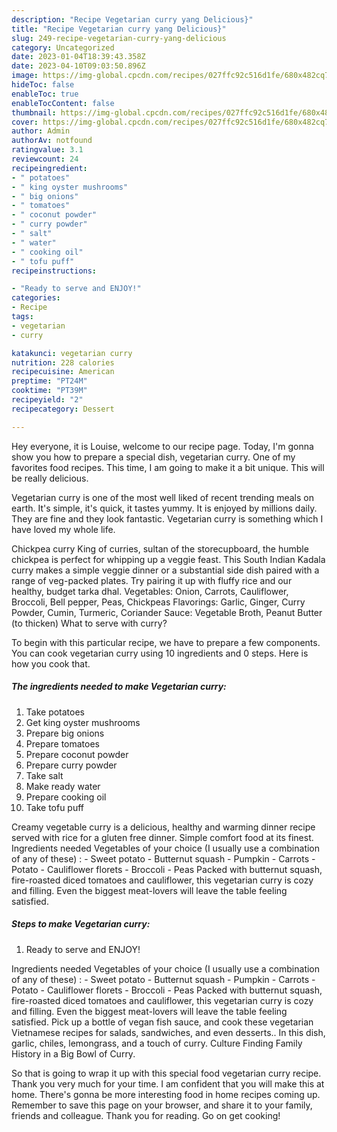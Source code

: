```yaml
---
description: "Recipe Vegetarian curry yang Delicious}"
title: "Recipe Vegetarian curry yang Delicious}"
slug: 249-recipe-vegetarian-curry-yang-delicious
category: Uncategorized
date: 2023-01-04T18:39:43.358Z
date: 2023-04-10T09:03:50.896Z
image: https://img-global.cpcdn.com/recipes/027ffc92c516d1fe/680x482cq70/vegetarian-curry-recipe-main-photo.jpg
hideToc: false
enableToc: true
enableTocContent: false
thumbnail: https://img-global.cpcdn.com/recipes/027ffc92c516d1fe/680x482cq70/vegetarian-curry-recipe-main-photo.jpg
cover: https://img-global.cpcdn.com/recipes/027ffc92c516d1fe/680x482cq70/vegetarian-curry-recipe-main-photo.jpg
author: Admin
authorAv: notfound
ratingvalue: 3.1
reviewcount: 24
recipeingredient:
- " potatoes"
- " king oyster mushrooms"
- " big onions"
- " tomatoes"
- " coconut powder"
- " curry powder"
- " salt"
- " water"
- " cooking oil"
- " tofu puff"
recipeinstructions:

- "Ready to serve and ENJOY!"
categories:
- Recipe
tags:
- vegetarian
- curry

katakunci: vegetarian curry 
nutrition: 228 calories
recipecuisine: American
preptime: "PT24M"
cooktime: "PT39M"
recipeyield: "2"
recipecategory: Dessert

---
```



Hey everyone, it is Louise, welcome to our recipe page. Today, I'm gonna show you how to prepare a special dish, vegetarian curry. One of my favorites food recipes. This time, I am going to make it a bit unique. This will be really delicious.

Vegetarian curry is one of the most well liked of recent trending meals on earth. It's simple, it's quick, it tastes yummy. It is enjoyed by millions daily. They are fine and they look fantastic. Vegetarian curry is something which I have loved my whole life.

Chickpea curry King of curries, sultan of the storecupboard, the humble chickpea is perfect for whipping up a veggie feast. This South Indian Kadala curry makes a simple veggie dinner or a substantial side dish paired with a range of veg-packed plates. Try pairing it up with fluffy rice and our healthy, budget tarka dhal. Vegetables: Onion, Carrots, Cauliflower, Broccoli, Bell pepper, Peas, Chickpeas Flavorings: Garlic, Ginger, Curry Powder, Cumin, Turmeric, Coriander Sauce: Vegetable Broth, Peanut Butter (to thicken) What to serve with curry?


To begin with this particular recipe, we have to prepare a few components. You can cook vegetarian curry using 10 ingredients and 0 steps. Here is how you cook that.

<!--inarticleads1-->

##### The ingredients needed to make Vegetarian curry:

1. Take  potatoes
1. Get  king oyster mushrooms
1. Prepare  big onions
1. Prepare  tomatoes
1. Prepare  coconut powder
1. Prepare  curry powder
1. Take  salt
1. Make ready  water
1. Prepare  cooking oil
1. Take  tofu puff


Creamy vegetable curry is a delicious, healthy and warming dinner recipe served with rice for a gluten free dinner. Simple comfort food at its finest. Ingredients needed Vegetables of your choice (I usually use a combination of any of these) : - Sweet potato - Butternut squash - Pumpkin - Carrots - Potato - Cauliflower florets - Broccoli - Peas Packed with butternut squash, fire-roasted diced tomatoes and cauliflower, this vegetarian curry is cozy and filling. Even the biggest meat-lovers will leave the table feeling satisfied. 

<!--inarticleads2-->

##### Steps to make Vegetarian curry:


1. Ready to serve and ENJOY!

Ingredients needed Vegetables of your choice (I usually use a combination of any of these) : - Sweet potato - Butternut squash - Pumpkin - Carrots - Potato - Cauliflower florets - Broccoli - Peas Packed with butternut squash, fire-roasted diced tomatoes and cauliflower, this vegetarian curry is cozy and filling. Even the biggest meat-lovers will leave the table feeling satisfied. Pick up a bottle of vegan fish sauce, and cook these vegetarian Vietnamese recipes for salads, sandwiches, and even desserts.. In this dish, garlic, chiles, lemongrass, and a touch of curry. Culture Finding Family History in a Big Bowl of Curry. 

So that is going to wrap it up with this special food vegetarian curry recipe. Thank you very much for your time. I am confident that you will make this at home. There's gonna be more interesting food in home recipes coming up. Remember to save this page on your browser, and share it to your family, friends and colleague. Thank you for reading. Go on get cooking!
